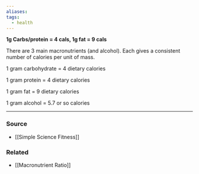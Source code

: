 ```yaml
---
aliases: 
tags:
  - health
---
```

**1g Carbs/protein = 4 cals, 1g fat = 9 cals**

There are 3 main macronutrients (and alcohol). Each gives a consistent number of calories per unit of mass.

1 gram carbohydrate = 4 dietary calories

1 gram protein = 4 dietary calories

1 gram fat = 9 dietary calories

1 gram alcohol = 5.7 or so calories

---

### Source
- [[Simple Science Fitness]]

### Related
- [[Macronutrient Ratio]]